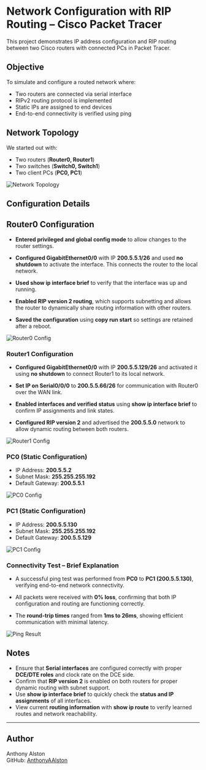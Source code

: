 # Network Configuration with RIP Routing – Cisco Packet Tracer

This project demonstrates IP address configuration and RIP routing between two Cisco routers with connected PCs in Packet Tracer.

## Objective

To simulate and configure a routed network where:
- Two routers are connected via serial interface
- RIPv2 routing protocol is implemented
- Static IPs are assigned to end devices
- End-to-end connectivity is verified using ping

## Network Topology
We started out with:
- Two routers (**Router0, Router1**)
- Two switches (**Switch0, Switch1**)
- Two client PCs (**PC0, PC1**)

![Network Topology](tt1.png)

## Configuration Details

## Router0 Configuration

- **Entered privileged and global config mode** to allow changes to the router settings.

- **Configured GigabitEthernet0/0** with IP **200.5.5.1/26** and used **no shutdown** to activate the interface. This connects the router to the local network.

- **Used show ip interface brief** to verify that the interface was up and running.

- **Enabled RIP version 2 routing**, which supports subnetting and allows the router to dynamically share routing information with other routers.

- **Saved the configuration** using **copy run start** so settings are retained after a reboot.

![Router0 Config](tt3.png)

### Router1 Configuration 

- **Configured GigabitEthernet0/0** with IP **200.5.5.129/26** and activated it using **no shutdown** to connect Router1 to its local network.

- **Set IP on Serial0/0/0** to **200.5.5.66/26** for communication with Router0 over the WAN link.

- **Enabled interfaces and verified status** using **show ip interface brief** to confirm IP assignments and link states.

- **Configured RIP version 2** and advertised the **200.5.5.0** network to allow dynamic routing between both routers.


![Router1 Config](tt4.png)

### PC0 (Static Configuration)
- IP Address: **200.5.5.2**
- Subnet Mask: **255.255.255.192**
- Default Gateway: **200.5.5.1**

![PC0 Config](tt5.png)

### PC1 (Static Configuration)
- IP Address: **200.5.5.130**
- Subnet Mask: **255.255.255.192**
- Default Gateway: **200.5.5.129**

![PC1 Config](tt6.png)

### Connectivity Test – Brief Explanation

- A successful ping test was performed from **PC0** to **PC1 (200.5.5.130)**, verifying end-to-end network connectivity.

- All packets were received with **0% loss**, confirming that both IP configuration and routing are functioning correctly.

- The **round-trip times** ranged from **1ms to 26ms**, showing efficient communication with minimal latency.

![Ping Result](tt9.png)

## Notes

- Ensure that **Serial interfaces** are configured correctly with proper **DCE/DTE roles** and clock rate on the DCE side.
- Confirm that **RIP version 2** is enabled on both routers for proper dynamic routing with subnet support.
- Use **show ip interface brief** to quickly check the **status and IP assignments** of all interfaces.
- View current **routing information** with **show ip route** to verify learned routes and network reachability.

---

## Author

Anthony Alston  
GitHub: [AnthonyAAlston](https://github.com/AnthonyAAlston)
